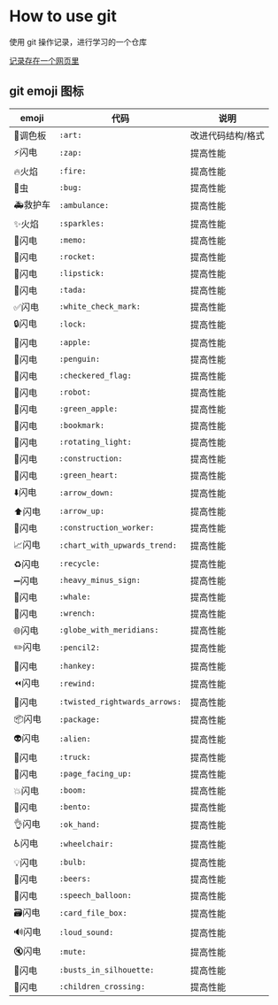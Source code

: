 # How to use git

使用 git 操作记录，进行学习的一个仓库

[记录存在一个网页里](https://yiiouo.github.io/2017/08/24/recording/git%E6%93%8D%E4%BD%9C/) 

## git emoji 图标

|emoji | 代码 | 说明 |
|----- | ---- | ---- |
| :art:调色板    |  `:art:`  |  改进代码结构/格式  |
| :zap:闪电    |  `:zap:`  |  提高性能  |
| :fire:火焰    |  `:fire:`  |  提高性能  |
| :bug:虫    |  `:bug:`  |  提高性能  |
| :ambulance:救护车    |  `:ambulance:`  |  提高性能  |
| :sparkles:火焰    |  `:sparkles:`  |  提高性能  |
| :memo:闪电    |  `:memo:`  |  提高性能  |
| :rocket:闪电    |  `:rocket:`  |  提高性能  |
| :lipstick:闪电    |  `:lipstick:`  |  提高性能  |
| :tada:闪电    |  `:tada:`  |  提高性能  |
| :white_check_mark:闪电    |  `:white_check_mark:`  |  提高性能  |
| :lock:闪电    |  `:lock:`  |  提高性能  |
| :apple:闪电    |  `:apple:`  |  提高性能  |
| :penguin:闪电    |  `:penguin:`  |  提高性能  |
| :checkered_flag:闪电    |  `:checkered_flag:`  |  提高性能  |
| :robot:闪电    |  `:robot:`  |  提高性能  |
| :green_apple:闪电    |  `:green_apple:`  |  提高性能  |
| :bookmark:闪电    |  `:bookmark:`  |  提高性能  |
| :rotating_light:闪电    |  `:rotating_light:`  |  提高性能  |
| :construction:闪电    |  `:construction:`  |  提高性能  |
| :green_heart:闪电    |  `:green_heart:`  |  提高性能  |
| :arrow_down:闪电    |  `:arrow_down:`  |  提高性能  |
| :arrow_up:闪电    |  `:arrow_up:`  |  提高性能  |
| :construction_worker:闪电    |  `:construction_worker:`  |  提高性能  |
| :chart_with_upwards_trend:闪电    |  `:chart_with_upwards_trend:`  |  提高性能  |
| :recycle:闪电    |  `:recycle:`  |  提高性能  |
| :heavy_minus_sign:闪电    |  `:heavy_minus_sign:`  |  提高性能  |
| :whale:闪电    |  `:whale:`  |  提高性能  |
| :wrench:闪电    |  `:wrench:`  |  提高性能  |
| :globe_with_meridians:闪电    |  `:globe_with_meridians:`  |  提高性能  |
| :pencil2:闪电    |  `:pencil2:`  |  提高性能  |
| :hankey:闪电    |  `:hankey:`  |  提高性能  |
| :rewind:闪电    |  `:rewind:`  |  提高性能  |
| :twisted_rightwards_arrows:闪电    |  `:twisted_rightwards_arrows:`  |  提高性能  |
| :package:闪电    |  `:package:`  |  提高性能  |
| :alien:闪电    |  `:alien:`  |  提高性能  |
| :truck:闪电    |  `:truck:`  |  提高性能  |
| :page_facing_up:闪电    |  `:page_facing_up:`  |  提高性能  |
| :boom:闪电    |  `:boom:`  |  提高性能  |
| :bento:闪电    |  `:bento:`  |  提高性能  |
| :ok_hand:闪电    |  `:ok_hand:`  |  提高性能  |
| :wheelchair:闪电    |  `:wheelchair:`  |  提高性能  |
| :bulb:闪电    |  `:bulb:`  |  提高性能  |
| :beers:闪电    |  `:beers:`  |  提高性能  |
| :speech_balloon:闪电    |  `:speech_balloon:`  |  提高性能  |
| :card_file_box:闪电    |  `:card_file_box:`  |  提高性能  |
| :loud_sound:闪电    |  `:loud_sound:`  |  提高性能  |
| :mute:闪电    |  `:mute:`  |  提高性能  |
| :busts_in_silhouette:闪电    |  `:busts_in_silhouette:`  |  提高性能  |
| :children_crossing:闪电    |  `:children_crossing:`  |  提高性能  |
